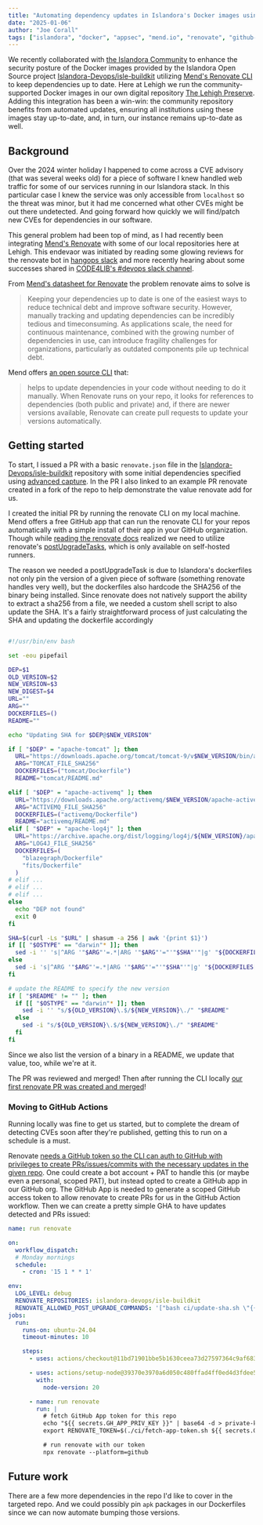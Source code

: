 ```yaml
---
title: "Automating dependency updates in Islandora's Docker images using Renovate"
date: "2025-01-06"
author: "Joe Corall"
tags: ["islandora", "docker", "appsec", "mend.io", "renovate", "github-actions"]
---
```


We recently collaborated with [the Islandora Community](https://islandora.ca) to enhance the security posture of the Docker images provided by the Islandora Open Source project [Islandora-Devops/isle-buildkit](https://github.com/islandora-devops/isle-buildkit) utilizing [Mend's Renovate CLI](https://www.mend.io/renovate/) to keep dependencies up to date. Here at Lehigh we run the community-supported Docker images in our own digital repository [The Lehigh Preserve](https://preserve.lehigh.edu). Adding this integration has been a win-win: the community repository benefits from automated updates, ensuring all institutions using these images stay up-to-date, and, in turn, our instance remains up-to-date as well.

## Background

Over the 2024 winter holiday I happened to come across a CVE advisory (that was several weeks old) for a piece of software I knew handled web traffic for some of our services running in our Islandora stack. In this particular case I knew the service was only accessible from `localhost` so the threat was minor, but it had me concerned what other CVEs might be out there undetected. And going forward how quickly we will find/patch new CVEs for dependencies in our software.

This general problem had been top of mind, as I had recently been integrating [Mend's Renovate](https://www.mend.io/renovate/) with some of our local repositories here at Lehigh. This endevaor was initiated by reading some glowing reviews for the renovate bot in [hangops slack](https://github.com/hangops) and more recently hearing about some successes shared in [CODE4LIB's #devops slack channel](https://code4lib.org/irc/).

From [Mend's datasheet for Renovate](https://www.mend.io/wp-content/uploads/2023/09/Mend-Renovate-Enterprise-data-sheet.pdf) the problem renovate aims to solve is

> Keeping your dependencies up to date is one of the easiest ways to reduce technical debt and improve software security.  However, manually tracking and updating dependencies can be incredibly tedious and timeconsuming. As applications scale, the need for continuous maintenance, combined with the growing number of dependencies in use, can introduce fragility challenges for organizations, particularly as outdated components pile up technical debt.

Mend offers [an open source CLI](https://github.com/renovatebot/renovate) that:

> helps to update dependencies in your code without needing to do it manually. When Renovate runs on your repo, it looks for references to dependencies (both public and private) and, if there are newer versions available, Renovate can create pull requests to update your versions automatically.

## Getting started

To start, I issued a PR with a basic `renovate.json` file in the [Islandora-Devops/isle-buildkit] repository with some initial dependencies specified using [advanced capture](https://docs.renovatebot.com/modules/manager/regex/#advanced-capture). In the PR I also linked to an example PR renovate created in a fork of the repo to help demonstrate the value renovate add for us.

I created the initial PR by running the renovate CLI on my local machine. Mend offers a free GitHub app that can run the renovate CLI for your repos automatically with a simple install of their app in your GitHub organization. Though while [reading the renovate docs](https://docs.renovatebot.com/) realized we need to utilize renovate's [postUpgradeTasks](https://docs.renovatebot.com/configuration-options/#postupgradetasks), which is only available on self-hosted runners.

The reason we needed a postUpgradeTask is due to Islandora's dockerfiles not only pin the version of a given piece of software (something renovate handles very well), but the dockerfiles also hardcode the SHA256 of the binary being installed. Since renovate does not natively support the ability to extract a sha256 from a file, we needed a custom shell script to also update the SHA. It's a fairly straightforward process of just calculating the SHA and updating the dockerfile accordingly

```bash

#!/usr/bin/env bash

set -eou pipefail

DEP=$1
OLD_VERSION=$2
NEW_VERSION=$3
NEW_DIGEST=$4
URL=""
ARG=""
DOCKERFILES=()
README=""

echo "Updating SHA for $DEP@$NEW_VERSION"

if [ "$DEP" = "apache-tomcat" ]; then
  URL="https://downloads.apache.org/tomcat/tomcat-9/v$NEW_VERSION/bin/apache-tomcat-$NEW_VERSION.tar.gz"
  ARG="TOMCAT_FILE_SHA256"
  DOCKERFILES=("tomcat/Dockerfile")
  README="tomcat/README.md"

elif [ "$DEP" = "apache-activemq" ]; then
  URL="https://downloads.apache.org/activemq/$NEW_VERSION/apache-activemq-$NEW_VERSION-bin.tar.gz"
  ARG="ACTIVEMQ_FILE_SHA256"
  DOCKERFILES=("activemq/Dockerfile")
  README="activemq/README.md"
elif [ "$DEP" = "apache-log4j" ]; then
  URL="https://archive.apache.org/dist/logging/log4j/${NEW_VERSION}/apache-log4j-${NEW_VERSION}-bin.zip"
  ARG="LOG4J_FILE_SHA256"
  DOCKERFILES=(
    "blazegraph/Dockerfile"
    "fits/Dockerfile"
  )
# elif ...
# elif ...
# elif ...
else
  echo "DEP not found"
  exit 0
fi

SHA=$(curl -Ls "$URL" | shasum -a 256 | awk '{print $1}')
if [[ "$OSTYPE" == "darwin"* ]]; then
  sed -i '' 's|^ARG '"$ARG"'=.*|ARG '"$ARG"'="'"$SHA"'"|g' "${DOCKERFILES[@]}"
else
  sed -i 's|^ARG '"$ARG"'=.*|ARG '"$ARG"'="'"$SHA"'"|g' "${DOCKERFILES[@]}"
fi

# update the README to specify the new version
if [ "$README" != "" ]; then
  if [[ "$OSTYPE" == "darwin"* ]]; then
    sed -i '' "s/${OLD_VERSION}\.$/${NEW_VERSION}\./" "$README"
  else
    sed -i "s/${OLD_VERSION}\.$/${NEW_VERSION}\./" "$README"
  fi
fi
```

Since we also list the version of a binary in a README, we update that value, too, while we're at it.

The PR was reviewed and merged! Then after running the CLI locally [our first renovate PR was created and merged](https://github.com/Islandora-Devops/isle-buildkit/pull/364)!

### Moving to GitHub Actions

Running locally was fine to get us started, but to complete the dream of detecting CVEs soon after they're published, getting this to run on a schedule is a must.

Renovate [needs a GitHub token so the CLI can auth to GitHub with privileges to create PRs/issues/commits with the necessary updates in the given repo](https://docs.renovatebot.com/modules/platform/github/#running-using-a-fine-grained-token). One could create a bot account + PAT to handle this (or maybe even a personal, scoped PAT), but instead opted to create a GitHub app in our GitHub org. The GitHub App is needed to generate a scoped GitHub access token to allow renovate to create PRs for us in the GitHub Action workflow. Then we can create a pretty simple GHA to have updates detected and PRs issued:


```yaml
name: run renovate

on:
  workflow_dispatch:
  # Monday mornings
  schedule:
    - cron: '15 1 * * 1'

env:
  LOG_LEVEL: debug
  RENOVATE_REPOSITORIES: islandora-devops/isle-buildkit
  RENOVATE_ALLOWED_POST_UPGRADE_COMMANDS: '["bash ci/update-sha.sh \"{{{depName}}}\" \"{{{currentVersion}}}\" \"{{{newVersion}}}\" \"{{{newDigest}}}\""]'
jobs:
  run:
    runs-on: ubuntu-24.04
    timeout-minutes: 10

    steps:
      - uses: actions/checkout@11bd71901bbe5b1630ceea73d27597364c9af683 # v4

      - uses: actions/setup-node@39370e3970a6d050c480ffad4ff0ed4d3fdee5af # v4
        with:
          node-version: 20

      - name: run renovate
        run: |
          # fetch GitHub App token for this repo
          echo "${{ secrets.GH_APP_PRIV_KEY }}" | base64 -d > private-key.pem
          export RENOVATE_TOKEN=$(./ci/fetch-app-token.sh ${{ secrets.GH_APP_ID }} ${{ secrets.GH_APP_INSTALLATION_ID }} private-key.pem)

          # run renovate with our token
          npx renovate --platform=github
```

## Future work

There are a few more dependencies in the repo I'd like to cover in the targeted repo. And we could possibly pin `apk` packages in our Dockerfiles since we can now automate bumping those versions.

[Islandora-Devops/isle-buildkit]: https://github.com/Islandora-Devops/isle-buildkit

